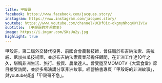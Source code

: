 ```yaml
---
title: 甲殼哥
facebook: https://www.facebook.com/jacques.story/
instagram: https://www.instagram.com/jacques.story/
youtube: https://www.youtube.com/channel/UCDf0ic-okgmyNhoqXXYIVCw
subtitle: 《甲殼哥的非洲故事》
image: https://i.imgur.com/SKsUu2y.jpg
highlight: true
---
```


甲殼哥，第二屆外交替代役男、前國合會農藝技師，曾任職於布吉納法索、馬拉威、尼加拉瓜技術團，並於布吉納法索農業部擔任顧問，在非洲工作達10年之久，堪稱非洲生活、旅行、投資、農業達人。曾受邀至MOMOTV《大雲食堂》節目接受訪問，並於多場演講分享非洲故事。經營臉書專頁「甲殼哥的非洲故事」，與youtube頻道「甲殼哥不急」。
